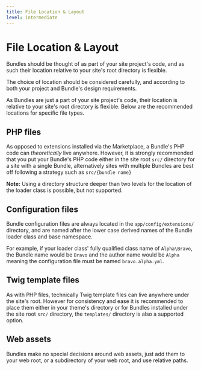 ```yaml
---
title: File Location & Layout
level: intermediate
---
```

File Location & Layout
======================

Bundles should be thought of as part of your site project's code, and as such
their location relative to your site's root directory is flexible.

The choice of location should be considered carefully, and according to both
your project and Bundle's design requirements.

As Bundles are just a part of your site project's code, their location is
relative to your site's root directory is flexible. Below are the
recommended locations for specific file types.


## PHP files

As opposed to extensions installed via the Marketplace, a Bundle's PHP code can
_theoretically_ live anywhere. However, it is strongly recommended that you put
your Bundle's PHP code either in the site root `src/` directory for a site with
a single Bundle, alternatively sites with multiple Bundles are best off
following a strategy such as `src/{bundle name}`

<p class="note"><strong>Note:</strong> Using a directory structure deeper than
two levels for the location of the loader class is possible, but not supported.
</p>


## Configuration files

Bundle configuration files are always located in the `app/config/extensions/`
directory, and are named after the lower case derived names of the Bundle
loader class and base namespace.

For example, if your loader class' fully qualified class name of `Alpha\Bravo`,
the Bundle name would be `Bravo` and the author name would be `Alpha` meaning
the configuration file must be named `bravo.alpha.yml`.


## Twig template files

As with PHP files, technically Twig template files can live anywhere under the
site's root. However for consistency and ease it is recommended to place them
either in your theme's directory or for Bundles installed under the site root
`src/` directory, the `templates/` directory is also a supported option.


## Web assets

Bundles make no special decisions around web assets, just add them to your web
root, or a subdirectory of your web root, and use relative paths.

